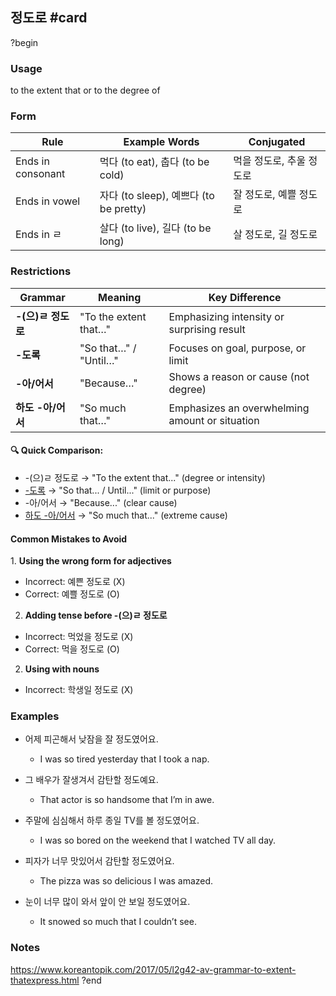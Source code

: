 ## 정도로 #card
?begin
### Usage
to the extent that or to the degree of
### Form
| Rule              | Example Words                     | Conjugated     |
| ----------------- | --------------------------------- | -------------- |
| Ends in consonant | 먹다 (to eat), 춥다 (to be cold)      | 먹을 정도로, 추울 정도로 |
| Ends in vowel     | 자다 (to sleep), 예쁘다 (to be pretty) | 잘 정도로, 예쁠 정도로  |
| Ends in ㄹ         | 살다 (to live), 길다 (to be long)     | 살 정도로, 길 정도로   |
### Restrictions
| Grammar       | Meaning               | Key Difference                                 |
| ------------- | --------------------- | ---------------------------------------------- |
| **-(으)ㄹ 정도로** | "To the extent that…" | Emphasizing intensity or surprising result     |
| **-도록**       | "So that…" / "Until…" | Focuses on goal, purpose, or limit             |
| **-아/어서**     | "Because…"            | Shows a reason or cause (not degree)           |
| **하도 -아/어서**  | "So much that…"       | Emphasizes an overwhelming amount or situation |
#### 🔍 Quick Comparison:

- -(으)ㄹ 정도로 → "To the extent that..." (degree or intensity)
- [-도록](https://www.koreantopik.com/2017/08/l2g72-av-grammar-so-that-in-order.html) → "So that... / Until..." (limit or purpose)
- -아/어서 → "Because..." (clear cause)
- [하도 -아/어서](https://www.koreantopik.com/2025/05/grammar-because-it-was-so-emphasize.html) → "So much that..." (extreme cause)
#### Common Mistakes to Avoid

1. **Using the wrong form for adjectives** 
- Incorrect: 예쁜 정도로 (X)
- Correct: 예쁠 정도로 (O)

2. **Adding tense before -(으)ㄹ 정도로**
- Incorrect: 먹었을 정도로 (X)
- Correct: 먹을 정도로 (O)

2. **Using with nouns**
- Incorrect: 학생일 정도로 (X)
### Examples
* 어제 피곤해서 낮잠을 잘 정도였어요.  
	* I was so tired yesterday that I took a nap.

* 그 배우가 잘생겨서 감탄할 정도예요.
	* That actor is so handsome that I’m in awe.

* 주말에 심심해서 하루 종일 TV를 볼 정도였어요.
	* I was so bored on the weekend that I watched TV all day.

*  피자가 너무 맛있어서 감탄할 정도였어요.  
	* The pizza was so delicious I was amazed.

*  눈이 너무 많이 와서 앞이 안 보일 정도였어요. 
	* It snowed so much that I couldn’t see.
### Notes
https://www.koreantopik.com/2017/05/l2g42-av-grammar-to-extent-thatexpress.html
?end
